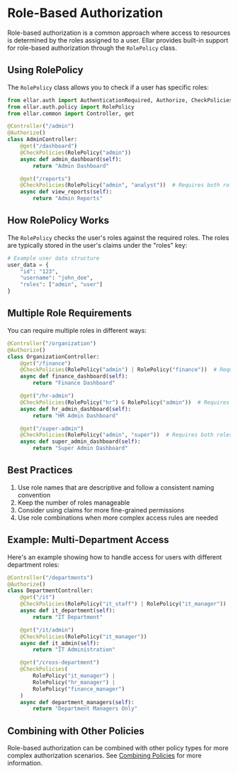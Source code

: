 # Role-Based Authorization

Role-based authorization is a common approach where access to resources is determined by the roles assigned to a user. Ellar provides built-in support for role-based authorization through the `RolePolicy` class.

## Using RolePolicy

The `RolePolicy` class allows you to check if a user has specific roles:

```python
from ellar.auth import AuthenticationRequired, Authorize, CheckPolicies
from ellar.auth.policy import RolePolicy
from ellar.common import Controller, get

@Controller("/admin")
@Authorize()
class AdminController:
    @get("/dashboard")
    @CheckPolicies(RolePolicy("admin"))
    async def admin_dashboard(self):
        return "Admin Dashboard"

    @get("/reports")
    @CheckPolicies(RolePolicy("admin", "analyst"))  # Requires both roles
    async def view_reports(self):
        return "Admin Reports"
```

## How RolePolicy Works

The `RolePolicy` checks the user's roles against the required roles. The roles are typically stored in the user's claims under the "roles" key:

```python
# Example user data structure
user_data = {
    "id": "123",
    "username": "john_doe",
    "roles": ["admin", "user"]
}
```

## Multiple Role Requirements

You can require multiple roles in different ways:

```python
@Controller("/organization")
@Authorize()
class OrganizationController:
    @get("/finance")
    @CheckPolicies(RolePolicy("admin") | RolePolicy("finance"))  # Requires either role
    async def finance_dashboard(self):
        return "Finance Dashboard"

    @get("/hr-admin")
    @CheckPolicies(RolePolicy("hr") & RolePolicy("admin"))  # Requires both roles
    async def hr_admin_dashboard(self):
        return "HR Admin Dashboard"

    @get("/super-admin")
    @CheckPolicies(RolePolicy("admin", "super"))  # Requires both roles (alternative syntax)
    async def super_admin_dashboard(self):
        return "Super Admin Dashboard"
```

## Best Practices

1. Use role names that are descriptive and follow a consistent naming convention
2. Keep the number of roles manageable
3. Consider using claims for more fine-grained permissions
4. Use role combinations when more complex access rules are needed

## Example: Multi-Department Access

Here's an example showing how to handle access for users with different department roles:

```python
@Controller("/departments")
@Authorize()
class DepartmentController:
    @get("/it")
    @CheckPolicies(RolePolicy("it_staff") | RolePolicy("it_manager"))
    async def it_department(self):
        return "IT Department"

    @get("/it/admin")
    @CheckPolicies(RolePolicy("it_manager"))
    async def it_admin(self):
        return "IT Administration"

    @get("/cross-department")
    @CheckPolicies(
        RolePolicy("it_manager") | 
        RolePolicy("hr_manager") | 
        RolePolicy("finance_manager")
    )
    async def department_managers(self):
        return "Department Managers Only"
```

## Combining with Other Policies

Role-based authorization can be combined with other policy types for more complex authorization scenarios. See [Combining Policies](./combining-policies.md) for more information. 
